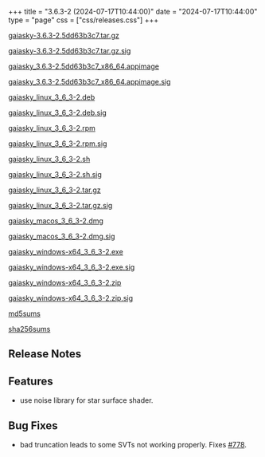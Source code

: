 +++
title = "3.6.3-2 (2024-07-17T10:44:00)"
date = "2024-07-17T10:44:00"
type = "page"
css = ["css/releases.css"]
+++

<section class="download-links">

<div class="package">

[gaiasky-3.6.3-2.5dd63b3c7.tar.gz](https://gaia.ari.uni-heidelberg.de/gaiasky/releases/3.6.3-2.5dd63b3c7/gaiasky-3.6.3-2.5dd63b3c7.tar.gz)

</div>
<div class="signature">

[gaiasky-3.6.3-2.5dd63b3c7.tar.gz.sig](https://gaia.ari.uni-heidelberg.de/gaiasky/releases/3.6.3-2.5dd63b3c7/gaiasky-3.6.3-2.5dd63b3c7.tar.gz.sig)

</div>
<div class="package">

[gaiasky_3.6.3-2.5dd63b3c7_x86_64.appimage](https://gaia.ari.uni-heidelberg.de/gaiasky/releases/3.6.3-2.5dd63b3c7/gaiasky_3.6.3-2.5dd63b3c7_x86_64.appimage)

</div>
<div class="signature">

[gaiasky_3.6.3-2.5dd63b3c7_x86_64.appimage.sig](https://gaia.ari.uni-heidelberg.de/gaiasky/releases/3.6.3-2.5dd63b3c7/gaiasky_3.6.3-2.5dd63b3c7_x86_64.appimage.sig)

</div>
<div class="package">

[gaiasky_linux_3_6_3-2.deb](https://gaia.ari.uni-heidelberg.de/gaiasky/releases/3.6.3-2.5dd63b3c7/gaiasky_linux_3_6_3-2.deb)

</div>
<div class="signature">

[gaiasky_linux_3_6_3-2.deb.sig](https://gaia.ari.uni-heidelberg.de/gaiasky/releases/3.6.3-2.5dd63b3c7/gaiasky_linux_3_6_3-2.deb.sig)

</div>
<div class="package">

[gaiasky_linux_3_6_3-2.rpm](https://gaia.ari.uni-heidelberg.de/gaiasky/releases/3.6.3-2.5dd63b3c7/gaiasky_linux_3_6_3-2.rpm)

</div>
<div class="signature">

[gaiasky_linux_3_6_3-2.rpm.sig](https://gaia.ari.uni-heidelberg.de/gaiasky/releases/3.6.3-2.5dd63b3c7/gaiasky_linux_3_6_3-2.rpm.sig)

</div>
<div class="package">

[gaiasky_linux_3_6_3-2.sh](https://gaia.ari.uni-heidelberg.de/gaiasky/releases/3.6.3-2.5dd63b3c7/gaiasky_linux_3_6_3-2.sh)

</div>
<div class="signature">

[gaiasky_linux_3_6_3-2.sh.sig](https://gaia.ari.uni-heidelberg.de/gaiasky/releases/3.6.3-2.5dd63b3c7/gaiasky_linux_3_6_3-2.sh.sig)

</div>
<div class="package">

[gaiasky_linux_3_6_3-2.tar.gz](https://gaia.ari.uni-heidelberg.de/gaiasky/releases/3.6.3-2.5dd63b3c7/gaiasky_linux_3_6_3-2.tar.gz)

</div>
<div class="signature">

[gaiasky_linux_3_6_3-2.tar.gz.sig](https://gaia.ari.uni-heidelberg.de/gaiasky/releases/3.6.3-2.5dd63b3c7/gaiasky_linux_3_6_3-2.tar.gz.sig)

</div>
<div class="package">

[gaiasky_macos_3_6_3-2.dmg](https://gaia.ari.uni-heidelberg.de/gaiasky/releases/3.6.3-2.5dd63b3c7/gaiasky_macos_3_6_3-2.dmg)

</div>
<div class="signature">

[gaiasky_macos_3_6_3-2.dmg.sig](https://gaia.ari.uni-heidelberg.de/gaiasky/releases/3.6.3-2.5dd63b3c7/gaiasky_macos_3_6_3-2.dmg.sig)

</div>
<div class="package">

[gaiasky_windows-x64_3_6_3-2.exe](https://gaia.ari.uni-heidelberg.de/gaiasky/releases/3.6.3-2.5dd63b3c7/gaiasky_windows-x64_3_6_3-2.exe)

</div>
<div class="signature">

[gaiasky_windows-x64_3_6_3-2.exe.sig](https://gaia.ari.uni-heidelberg.de/gaiasky/releases/3.6.3-2.5dd63b3c7/gaiasky_windows-x64_3_6_3-2.exe.sig)

</div>
<div class="package">

[gaiasky_windows-x64_3_6_3-2.zip](https://gaia.ari.uni-heidelberg.de/gaiasky/releases/3.6.3-2.5dd63b3c7/gaiasky_windows-x64_3_6_3-2.zip)

</div>
<div class="signature">

[gaiasky_windows-x64_3_6_3-2.zip.sig](https://gaia.ari.uni-heidelberg.de/gaiasky/releases/3.6.3-2.5dd63b3c7/gaiasky_windows-x64_3_6_3-2.zip.sig)

</div>
<div class="package">

[md5sums](https://gaia.ari.uni-heidelberg.de/gaiasky/releases/3.6.3-2.5dd63b3c7/md5sums)

</div>
<div class="package">

[sha256sums](https://gaia.ari.uni-heidelberg.de/gaiasky/releases/3.6.3-2.5dd63b3c7/sha256sums)

</div>


</section>

<section class="release-notes">

# Release Notes


## Features
- use noise library for star surface shader.

## Bug Fixes
- bad truncation leads to some SVTs not working properly. Fixes [#778](https://codeberg.org/gaiasky/gaiasky/issues/778).

</section>
